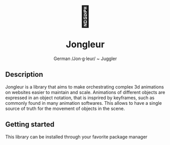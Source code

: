 <p align="center" style="font-size: 64px;line-height: 1;margin-bottom: 0px;">
🤹
</p>
<h1 align="center"> Jongleur </h1>


<p align="center">
German /Jon·g·leur/ ~ Juggler
</p>

## Description

Jongleur is a library that aims to make orchestrating complex 3d animations on websites easier to maintain and scale. Animations of different objects are expressed in an object notation, that is insprired by keyframes, such as commonly found in many animation softwares. This allows to have a single source of truth for the movement of objects in the scene.

## Getting started 

This library can be installed through your favorite package manager

